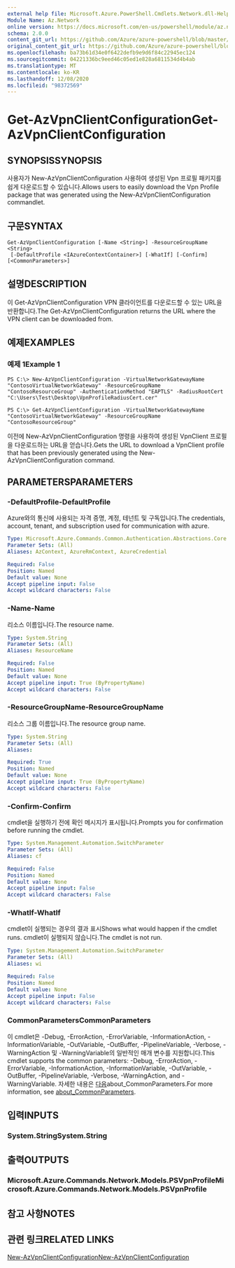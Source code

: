 ```yaml
---
external help file: Microsoft.Azure.PowerShell.Cmdlets.Network.dll-Help.xml
Module Name: Az.Network
online version: https://docs.microsoft.com/en-us/powershell/module/az.network/get-azvpnclientconfiguration
schema: 2.0.0
content_git_url: https://github.com/Azure/azure-powershell/blob/master/src/Network/Network/help/Get-AzVpnClientConfiguration.md
original_content_git_url: https://github.com/Azure/azure-powershell/blob/master/src/Network/Network/help/Get-AzVpnClientConfiguration.md
ms.openlocfilehash: ba73b61d34e0f6422defb9e9d6f84c22945ec124
ms.sourcegitcommit: 04221336bc9eed46c05ed1e828a6811534d4b4ab
ms.translationtype: MT
ms.contentlocale: ko-KR
ms.lasthandoff: 12/08/2020
ms.locfileid: "98372569"
---
```

# <span data-ttu-id="fbaca-101">Get-AzVpnClientConfiguration</span><span class="sxs-lookup"><span data-stu-id="fbaca-101">Get-AzVpnClientConfiguration</span></span>

## <span data-ttu-id="fbaca-102">SYNOPSIS</span><span class="sxs-lookup"><span data-stu-id="fbaca-102">SYNOPSIS</span></span>
<span data-ttu-id="fbaca-103">사용자가 New-AzVpnClientConfiguration 사용하여 생성된 Vpn 프로필 패키지를 쉽게 다운로드할 수 있습니다.</span><span class="sxs-lookup"><span data-stu-id="fbaca-103">Allows users to easily download the Vpn Profile package that was generated using the New-AzVpnClientConfiguration commandlet.</span></span>

## <span data-ttu-id="fbaca-104">구문</span><span class="sxs-lookup"><span data-stu-id="fbaca-104">SYNTAX</span></span>

```
Get-AzVpnClientConfiguration [-Name <String>] -ResourceGroupName <String>
 [-DefaultProfile <IAzureContextContainer>] [-WhatIf] [-Confirm] [<CommonParameters>]
```

## <span data-ttu-id="fbaca-105">설명</span><span class="sxs-lookup"><span data-stu-id="fbaca-105">DESCRIPTION</span></span>
<span data-ttu-id="fbaca-106">이 Get-AzVpnClientConfiguration VPN 클라이언트를 다운로드할 수 있는 URL을 반환합니다.</span><span class="sxs-lookup"><span data-stu-id="fbaca-106">The Get-AzVpnClientConfiguration returns the URL where the VPN client can be downloaded from.</span></span>

## <span data-ttu-id="fbaca-107">예제</span><span class="sxs-lookup"><span data-stu-id="fbaca-107">EXAMPLES</span></span>

### <span data-ttu-id="fbaca-108">예제 1</span><span class="sxs-lookup"><span data-stu-id="fbaca-108">Example 1</span></span>
```
PS C:\> New-AzVpnClientConfiguration -VirtualNetworkGatewayName "ContosoVirtualNetworkGateway" -ResourceGroupName "ContosoResourceGroup" -AuthenticationMethod "EAPTLS" -RadiusRootCert "C:\Users\Test\Desktop\VpnProfileRadiusCert.cer"

PS C:\> Get-AzVpnClientConfiguration -VirtualNetworkGatewayName "ContosoVirtualNetworkGateway" -ResourceGroupName "ContosoResourceGroup"
```

<span data-ttu-id="fbaca-109">이전에 New-AzVpnClientConfiguration 명령을 사용하여 생성된 VpnClient 프로필을 다운로드하는 URL을 얻습니다.</span><span class="sxs-lookup"><span data-stu-id="fbaca-109">Gets the URL to download a VpnClient profile that has been previously generated using the New-AzVpnClientConfiguration command.</span></span>

## <span data-ttu-id="fbaca-110">PARAMETERS</span><span class="sxs-lookup"><span data-stu-id="fbaca-110">PARAMETERS</span></span>

### <span data-ttu-id="fbaca-111">-DefaultProfile</span><span class="sxs-lookup"><span data-stu-id="fbaca-111">-DefaultProfile</span></span>
<span data-ttu-id="fbaca-112">Azure와의 통신에 사용되는 자격 증명, 계정, 테넌트 및 구독입니다.</span><span class="sxs-lookup"><span data-stu-id="fbaca-112">The credentials, account, tenant, and subscription used for communication with azure.</span></span>

```yaml
Type: Microsoft.Azure.Commands.Common.Authentication.Abstractions.Core.IAzureContextContainer
Parameter Sets: (All)
Aliases: AzContext, AzureRmContext, AzureCredential

Required: False
Position: Named
Default value: None
Accept pipeline input: False
Accept wildcard characters: False
```

### <span data-ttu-id="fbaca-113">-Name</span><span class="sxs-lookup"><span data-stu-id="fbaca-113">-Name</span></span>
<span data-ttu-id="fbaca-114">리소스 이름입니다.</span><span class="sxs-lookup"><span data-stu-id="fbaca-114">The resource name.</span></span>

```yaml
Type: System.String
Parameter Sets: (All)
Aliases: ResourceName

Required: False
Position: Named
Default value: None
Accept pipeline input: True (ByPropertyName)
Accept wildcard characters: False
```

### <span data-ttu-id="fbaca-115">-ResourceGroupName</span><span class="sxs-lookup"><span data-stu-id="fbaca-115">-ResourceGroupName</span></span>
<span data-ttu-id="fbaca-116">리소스 그룹 이름입니다.</span><span class="sxs-lookup"><span data-stu-id="fbaca-116">The resource group name.</span></span>

```yaml
Type: System.String
Parameter Sets: (All)
Aliases:

Required: True
Position: Named
Default value: None
Accept pipeline input: True (ByPropertyName)
Accept wildcard characters: False
```

### <span data-ttu-id="fbaca-117">-Confirm</span><span class="sxs-lookup"><span data-stu-id="fbaca-117">-Confirm</span></span>
<span data-ttu-id="fbaca-118">cmdlet을 실행하기 전에 확인 메시지가 표시됩니다.</span><span class="sxs-lookup"><span data-stu-id="fbaca-118">Prompts you for confirmation before running the cmdlet.</span></span>

```yaml
Type: System.Management.Automation.SwitchParameter
Parameter Sets: (All)
Aliases: cf

Required: False
Position: Named
Default value: None
Accept pipeline input: False
Accept wildcard characters: False
```

### <span data-ttu-id="fbaca-119">-WhatIf</span><span class="sxs-lookup"><span data-stu-id="fbaca-119">-WhatIf</span></span>
<span data-ttu-id="fbaca-120">cmdlet이 실행되는 경우의 결과 표시</span><span class="sxs-lookup"><span data-stu-id="fbaca-120">Shows what would happen if the cmdlet runs.</span></span> <span data-ttu-id="fbaca-121">cmdlet이 실행되지 않습니다.</span><span class="sxs-lookup"><span data-stu-id="fbaca-121">The cmdlet is not run.</span></span>

```yaml
Type: System.Management.Automation.SwitchParameter
Parameter Sets: (All)
Aliases: wi

Required: False
Position: Named
Default value: None
Accept pipeline input: False
Accept wildcard characters: False
```

### <span data-ttu-id="fbaca-122">CommonParameters</span><span class="sxs-lookup"><span data-stu-id="fbaca-122">CommonParameters</span></span>
<span data-ttu-id="fbaca-123">이 cmdlet은 -Debug, -ErrorAction, -ErrorVariable, -InformationAction, -InformationVariable, -OutVariable, -OutBuffer, -PipelineVariable, -Verbose, -WarningAction 및 -WarningVariable의 일반적인 매개 변수를 지원합니다.</span><span class="sxs-lookup"><span data-stu-id="fbaca-123">This cmdlet supports the common parameters: -Debug, -ErrorAction, -ErrorVariable, -InformationAction, -InformationVariable, -OutVariable, -OutBuffer, -PipelineVariable, -Verbose, -WarningAction, and -WarningVariable.</span></span> <span data-ttu-id="fbaca-124">자세한 내용은 [다음](http://go.microsoft.com/fwlink/?LinkID=113216)about_CommonParameters.</span><span class="sxs-lookup"><span data-stu-id="fbaca-124">For more information, see [about_CommonParameters](http://go.microsoft.com/fwlink/?LinkID=113216).</span></span>

## <span data-ttu-id="fbaca-125">입력</span><span class="sxs-lookup"><span data-stu-id="fbaca-125">INPUTS</span></span>

### <span data-ttu-id="fbaca-126">System.String</span><span class="sxs-lookup"><span data-stu-id="fbaca-126">System.String</span></span>

## <span data-ttu-id="fbaca-127">출력</span><span class="sxs-lookup"><span data-stu-id="fbaca-127">OUTPUTS</span></span>

### <span data-ttu-id="fbaca-128">Microsoft.Azure.Commands.Network.Models.PSVpnProfile</span><span class="sxs-lookup"><span data-stu-id="fbaca-128">Microsoft.Azure.Commands.Network.Models.PSVpnProfile</span></span>

## <span data-ttu-id="fbaca-129">참고 사항</span><span class="sxs-lookup"><span data-stu-id="fbaca-129">NOTES</span></span>

## <span data-ttu-id="fbaca-130">관련 링크</span><span class="sxs-lookup"><span data-stu-id="fbaca-130">RELATED LINKS</span></span>

[<span data-ttu-id="fbaca-131">New-AzVpnClientConfiguration</span><span class="sxs-lookup"><span data-stu-id="fbaca-131">New-AzVpnClientConfiguration</span></span>](./New-AzVpnClientConfiguration.md)
